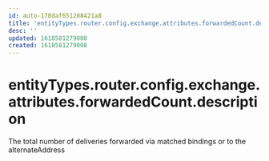 ```yaml
---
id: auto-178daf651208421a8
title: 'entityTypes.router.config.exchange.attributes.forwardedCount.description'
desc: ''
updated: 1618581279008
created: 1618581279008
---
```

# entityTypes.router.config.exchange.attributes.forwardedCount.description

The total number of deliveries forwarded via matched bindings or to the alternateAddress